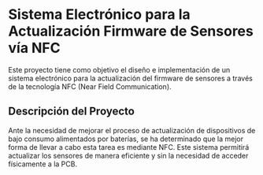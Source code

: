 # Sistema Electrónico para la Actualización Firmware de Sensores vía NFC

Este proyecto tiene como objetivo el diseño e implementación de un sistema electrónico para la actualización del firmware de sensores a través de la tecnología NFC (Near Field Communication).

## Descripción del Proyecto
Ante la necesidad de mejorar el proceso de actualización de dispositivos de bajo consumo alimentados por baterías, se ha determinado que la mejor forma de llevar a cabo esta tarea es mediante NFC. Este sistema permitirá actualizar los sensores de manera eficiente y sin la necesidad de acceder físicamente a la PCB.


